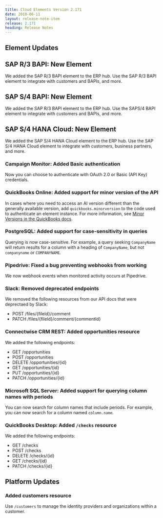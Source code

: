 ```yaml
---
title: Cloud Elements Version 2.171
date: 2018-06-11
layout: release-note-item
release: 2.171
heading: Release Notes
---
```

## Element Updates

## SAP R/3 BAPI: New Element

We added the SAP R/3 BAPI element to the ERP hub. Use the SAP R/3 BAPI element to integrate with customers and BAPIs, and more.

## SAP S/4 BAPI: New Element

We added the SAP R/3 BAPI element to the ERP hub. Use the SAPS/4 BAPI element to integrate with customers and BAPIs, and more.

## SAP S/4 HANA Cloud: New Element

We added the SAP S/4 HANA Cloud element to the ERP hub. Use the SAP S/4 HANA Cloud element to integrate with customers, business partners, and more.

### Campaign Monitor: Added Basic authentication

Now you can choose to authenticate with OAuth 2.0 or Basic (API Key) credentials.

### QuickBooks Online: Added support for minor version of the API

In cases where you need to access an AI version different than the generally available version, add `quickbooks.minorversion` to the code used to authenticate an element instance. For more information, see [Minor Versions in the QuickBooks docs](https://developer.intuit.com/docs/00_quickbooks_online/2_build/20_explore_the_quickbooks_online_api/80_minor_versions).

### PostgreSQL: Added support for case-sensitivity in queries

Querying is now case-sensitive. For example, a query seeking `CompanyName` will return results for a column with a heading of `CompanyName`, but not `companyname` or `COMPANYNAME`.

### Pipedrive: Fixed a bug preventing webhooks from working

We now webhook events when monitored activity occurs at Pipedrive.

### Slack: Removed deprecated endpoints

We removed the following resources from our API docs that were deprectaed by Slack:

* POST /files/{fileId}/comment
* PATCH /files/{fileId}/comment/{commentId}

### Connectwise CRM REST: Added opportunities resource

We added the following endpoints:

* GET /opportunities
* POST /opportunities
* DELETE /opportunities/{id}
* GET /opportunities/{id}
* PUT /opportunities/{id}
* PATCH /opportunities/{id}

### Microsoft SQL Server: Added support for querying column names with periods

You can now search for column names that include periods. For example, you can now search for a column named `column.name`.

### QuickBooks Desktop: Added `/checks` resource

We added the following endpoints:

* GET /checks
* POST /checks
* DELETE /checks/{id}
* GET /checks/{id}
* PATCH /checks/{id}

## Platform Updates

### Added customers resource

Use `/customers` to manage the identity providers and organizations within a customer.
